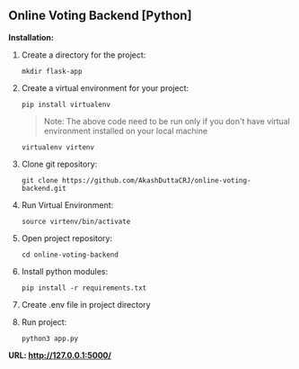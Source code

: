 ## Online Voting Backend [Python]

**Installation:**

1.  Create a directory for the project:

        mkdir flask-app

2.  Create a virtual environment for your project:

        pip install virtualenv

    > Note: The above code need to be run only if you don't have virtual
    > environment installed on your local machine

        virtualenv virtenv

3.  Clone git repository:

        git clone https://github.com/AkashDuttaCRJ/online-voting-backend.git

4.  Run Virtual Environment:

        source virtenv/bin/activate

5.  Open project repository:

        cd online-voting-backend

6.  Install python modules:

        pip install -r requirements.txt

7.  Create .env file in project directory
8.  Run project:

        python3 app.py

**URL: http://127.0.0.1:5000/**
